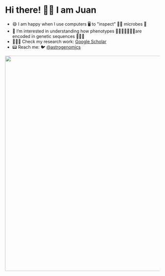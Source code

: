 # Hi there! 👍🏽 I am Juan

- 😄 I am happy when I use computers 🖥️ to "inspect" 🕵🏼 microbes 🦠
- 🔭 I’m interested in understanding how phenotypes 🕺🏼💃🏾🏋🏾‍♀️are encoded in genetic sequences 🧬🧬🧬
- 🧑🏻‍🔬 Check my research work: [Google Scholar](https://scholar.google.com/citations?user=QOOpwFIAAAAJ&hl=en)
- 📟 Reach me: 🐦 [@astrogenomics](https://twitter.com/astrogenomics)


<img src="https://github.com/juanvillada/juanvillada.github.io/blob/master/img/github_page.png" width="700px">


<!--
**juanvillada/juanvillada** is a ✨ _special_ ✨ repository because its `README.md` (this file) appears on your GitHub profile.

Here are some ideas to get you started:

- 🔭 I’m currently working on ...
- 🌱 I’m currently learning ...
- 👯 I’m looking to collaborate on ...
- 🤔 I’m looking for help with ...
- 💬 Ask me about ...
- 😄 Pronouns: ...
- ⚡ Fun fact: ...

### Hi there 

I use computers to understand microbes
-->
